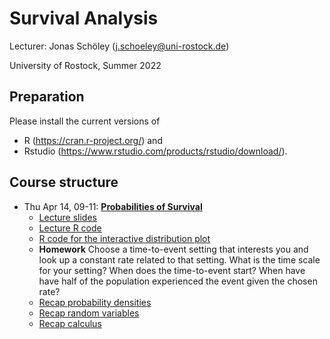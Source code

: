 # Survival Analysis

Lecturer: Jonas Schöley (j.schoeley@uni-rostock.de)

University of Rostock, Summer 2022

## Preparation

Please install the current versions of

- R (https://cran.r-project.org/) and
- Rstudio (https://www.rstudio.com/products/rstudio/download/).

## Course structure

- Thu Apr 14, 09-11: [**Probabilities of Survival**](https://github.com/jschoeley/survival_analysis-ur-ss22/tree/master/01-probabilities_of_survival)
  - [Lecture slides](https://github.com/jschoeley/survival_analysis-ur-ss22/tree/master/01-probabilities_of_survival/01-probabilities_of_survival.pdf)
  - [Lecture R code](https://github.com/jschoeley/survival_analysis-ur-ss22/tree/master/01-probabilities_of_survival/src/labwork.R)
  - [R code for the interactive distribution plot](https://github.com/jschoeley/survival_analysis-ur-ss22/tree/master/01-probabilities_of_survival/src/interactive_exponential_distribution.R)
  - **Homework** Choose a time-to-event setting that interests you and look up a constant rate related to that setting. What is the time scale for your setting? When does the time-to-event start? When have have half of the population experienced the event given the chosen rate?
  - [Recap probability densities](https://youtu.be/hDjcxi9p0ak)
  - [Recap random variables]()
  - [Recap calculus](https://youtu.be/WUvTyaaNkzM)
